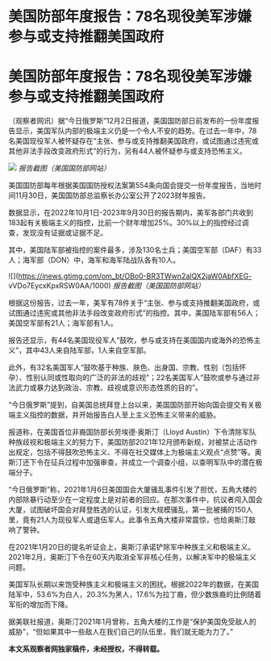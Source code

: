 # 美国防部年度报告：78名现役美军涉嫌参与或支持推翻美国政府

# 美国防部年度报告：78名现役美军涉嫌参与或支持推翻美国政府

（观察者网讯）据“今日俄罗斯”12月2日报道，美国国防部日前发布的一份年度报告显示，美国军队内部的极端主义仍是一个令人不安的趋势。在过去一年中，78名美国现役军人被怀疑存在“主张、参与或支持推翻美国政府，或试图通过违宪或其他非法手段改变政府形式”的行为，另有44人被怀疑参与或支持恐怖主义。

![](https://inews.gtimg.com/om_bt/OYJeOdFJDPOPcJx80R6sk24T79v55w_eitolUFcaiU9soAA/1000)
_报告截图（美国国防部网站）_

美国国防部每年根据美国国防授权法案第554条向国会提交一份年度报告，当地时间11月30日，美国国防部总监察长办公室公开了2023财年报告。

数据显示，在2022年10月1日-2023年9月30日的报告期内，美军各部门共收到183起有关极端主义的指控，比前一个财年增加25%。30%以上的指控经过调查，发现没有证据或证据不足。

其中，美国陆军部被指控的案件最多，涉及130名士兵；美国空军部（DAF）有33人；海军部（DON）中，海军和海军陆战队各有10人。

![](https://inews.gtimg.com/om_bt/OBo0-BR3TWwn2alQX2jaW0AbfXEG-
vVDo7EycxKpxRSW0AA/1000) _报告截图（美国国防部网站）_

根据这份报告，过去一年，美军有78件关于“主张、参与或支持推翻美国政府，或试图通过违宪或其他非法手段改变政府形式”的指控。其中，美国陆军部有56人；美国空军部有21人；海军部有1人。

报告还显示，有44名美国现役军人“鼓吹，参与或支持在美国国内或海外的恐怖主义”，其中43人来自陆军部，1人来自空军部。

此外，有32名美国军人“鼓吹基于种族、肤色、出身国、宗教、性别（包括怀孕）、性别认同或性取向的广泛的非法的歧视”；22名美国军人“鼓吹或参与通过非法武力或暴力达到政治、宗教、歧视或意识形态性质的目的”。

“今日俄罗斯”提到，自美国总统拜登上台以来，美国国防部开始向国会提交有关极端主义指控的数据，并开始报告白人至上主义恐怖主义带来的威胁。

报道称，在美国首位非裔国防部长劳埃德·奥斯汀（Lloyd
Austin）下令清除军队种族歧视和极端主义的努力下，美国防部2021年12月颁布新规，对被禁止活动作出规定，包括不得鼓吹恐怖主义、不得在社交媒体上为极端主义观点“点赞”等。奥斯汀还下令在征兵过程中加强审查，并成立一个调查小组，以查明军队中的潜在极端分子。

“今日俄罗斯”称，2021年1月6日美国国会大厦骚乱事件引发了担忧，五角大楼的内部除暴行动至少在一定程度上是对前者的回应。在那次事件中，抗议者闯入国会大厦，试图破坏国会对拜登胜选的认证，引发大规模骚乱，第一批被捕的150人里，竟有21人为现役军人或退伍军人。此事令五角大楼非常震惊，也给奥斯汀敲响了警钟。

在2021年1月20日的提名听证会上，奥斯汀承诺铲除军中种族主义和极端主义。2021年2月，奥斯汀下令在60天内取消全军非核心任务，以解决军中的极端主义问题。

美国军队长期以来饱受种族主义和极端主义的困扰。根据2022年的数据，在美国陆军中，53.6%为白人，20.3%为黑人，17.6%为拉丁裔，但少数族裔的比例随着军衔的增加而下降。

据美联社报道，奥斯汀2021年1月曾称，五角大楼的工作是“保护美国免受敌人的威胁”，“但如果其中一些敌人在我们自己的队伍里，我们就无能为力了。”

**本文系观察者网独家稿件，未经授权，不得转载。**

